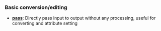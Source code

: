 
### Basic conversion/editing
* **[pass](pass.md)**: Directly pass input to output without any processing, useful for converting and
attribute setting
